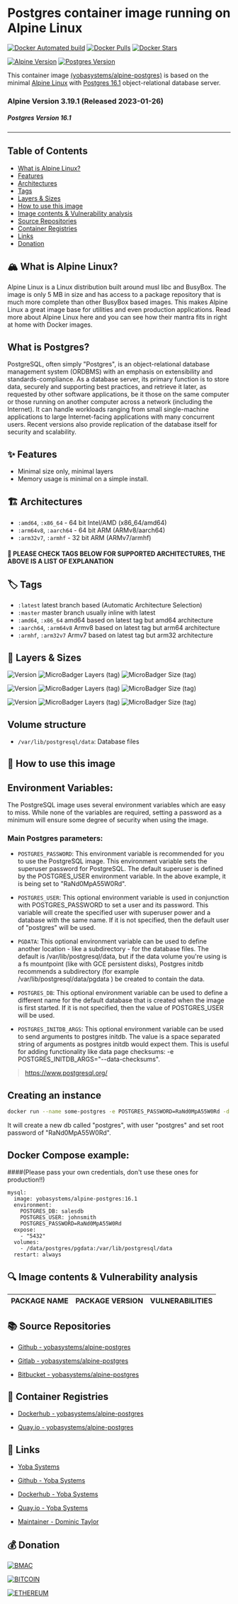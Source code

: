 # Postgres container image running on Alpine Linux

[![Docker Automated build](https://img.shields.io/docker/automated/yobasystems/alpine-postgres.svg?style=for-the-badge&logo=docker)](https://hub.docker.com/r/yobasystems/alpine-postgres/)
[![Docker Pulls](https://img.shields.io/docker/pulls/yobasystems/alpine-postgres.svg?style=for-the-badge&logo=docker)](https://hub.docker.com/r/yobasystems/alpine-postgres/)
[![Docker Stars](https://img.shields.io/docker/stars/yobasystems/alpine-postgres.svg?style=for-the-badge&logo=docker)](https://hub.docker.com/r/yobasystems/alpine-postgres/)

[![Alpine Version](https://img.shields.io/badge/Alpine%20version-v3.19.1-green.svg?style=for-the-badge&logo=alpine-linux)](https://alpinelinux.org/)
[![Postgres Version](https://img.shields.io/badge/Postgres%20version-v16.1-green.svg?style=for-the-badge&logo=postgres)](https://www.postgresql.org/)


This container image [(yobasystems/alpine-postgres)](https://hub.docker.com/r/yobasystems/alpine-postgres/) is based on the minimal [Alpine Linux](http://alpinelinux.org/) with [Postgres 16.1](https://www.postgresql.org/) object-relational database server.

### Alpine Version 3.19.1 (Released 2023-01-26)
##### Postgres Version 16.1

----

## Table of Contents

- [What is Alpine Linux?](#what-is-alpine-linux)
- [Features](#features)
- [Architectures](#architectures)
- [Tags](#tags)
- [Layers & Sizes](#layers--sizes)
- [How to use this image](#how-to-use-this-image)
- [Image contents & Vulnerability analysis](#image-contents--vulnerability-analysis)
- [Source Repositories](#source-repositories)
- [Container Registries](#container-registries)
- [Links](#links)
- [Donation](#donation)


## 🏔️ What is Alpine Linux?
Alpine Linux is a Linux distribution built around musl libc and BusyBox. The image is only 5 MB in size and has access to a package repository that is much more complete than other BusyBox based images. This makes Alpine Linux a great image base for utilities and even production applications. Read more about Alpine Linux here and you can see how their mantra fits in right at home with Docker images.

## What is Postgres?
PostgreSQL, often simply "Postgres", is an object-relational database management system (ORDBMS) with an emphasis on extensibility and standards-compliance. As a database server, its primary function is to store data, securely and supporting best practices, and retrieve it later, as requested by other software applications, be it those on the same computer or those running on another computer across a network (including the Internet). It can handle workloads ranging from small single-machine applications to large Internet-facing applications with many concurrent users. Recent versions also provide replication of the database itself for security and scalability.

## ✨ Features

* Minimal size only, minimal layers
* Memory usage is minimal on a simple install.

## 🏗️ Architectures

* ```:amd64```, ```:x86_64``` - 64 bit Intel/AMD (x86_64/amd64)
* ```:arm64v8```, ```:aarch64``` - 64 bit ARM (ARMv8/aarch64)
* ```:arm32v7```, ```:armhf``` - 32 bit ARM (ARMv7/armhf)

#### 📝 PLEASE CHECK TAGS BELOW FOR SUPPORTED ARCHITECTURES, THE ABOVE IS A LIST OF EXPLANATION

## 🏷️ Tags

* ```:latest``` latest branch based (Automatic Architecture Selection)
* ```:master``` master branch usually inline with latest
* ```:amd64```, ```:x86_64```  amd64 based on latest tag but amd64 architecture
* ```:aarch64```, ```:arm64v8``` Armv8 based on latest tag but arm64 architecture
* ```:armhf```, ```:arm32v7``` Armv7 based on latest tag but arm32 architecture

## 📏 Layers & Sizes

![Version](https://img.shields.io/badge/version-amd64-blue.svg?style=for-the-badge)
![MicroBadger Layers (tag)](https://img.shields.io/docker/layers/yobasystems/alpine-postgres/amd64.svg?style=for-the-badge)
![MicroBadger Size (tag)](https://img.shields.io/docker/image-size/yobasystems/alpine-postgres/amd64.svg?style=for-the-badge)

![Version](https://img.shields.io/badge/version-aarch64-blue.svg?style=for-the-badge)
![MicroBadger Layers (tag)](https://img.shields.io/docker/layers/yobasystems/alpine-postgres/aarch64.svg?style=for-the-badge)
![MicroBadger Size (tag)](https://img.shields.io/docker/image-size/yobasystems/alpine-postgres/aarch64.svg?style=for-the-badge)

![Version](https://img.shields.io/badge/version-armhf-blue.svg?style=for-the-badge)
![MicroBadger Layers (tag)](https://img.shields.io/docker/layers/yobasystems/alpine-postgres/armhf.svg?style=for-the-badge)
![MicroBadger Size (tag)](https://img.shields.io/docker/image-size/yobasystems/alpine-postgres/armhf.svg?style=for-the-badge)

## Volume structure

* `/var/lib/postgresql/data`: Database files

## 🚀 How to use this image
## Environment Variables:

The PostgreSQL image uses several environment variables which are easy to miss. While none of the variables are required, setting a password as a minimum will ensure some degree of security when using the image.

### Main Postgres parameters:

* `POSTGRES_PASSWORD`: This environment variable is recommended for you to use the PostgreSQL image. This environment variable sets the superuser password for PostgreSQL. The default superuser is defined by the POSTGRES_USER environment variable. In the above example, it is being set to "RaNd0MpA55W0Rd".

* `POSTGRES_USER`: This optional environment variable is used in conjunction with POSTGRES_PASSWORD to set a user and its password. This variable will create the specified user with superuser power and a database with the same name. If it is not specified, then the default user of "postgres" will be used.

* `PGDATA`: This optional environment variable can be used to define another location - like a subdirectory - for the database files. The default is /var/lib/postgresql/data, but if the data volume you're using is a fs mountpoint (like with GCE persistent disks), Postgres initdb recommends a subdirectory (for example /var/lib/postgresql/data/pgdata ) be created to contain the data.

* `POSTGRES_DB`: This optional environment variable can be used to define a different name for the default database that is created when the image is first started. If it is not specified, then the value of POSTGRES_USER will be used.

* `POSTGRES_INITDB_ARGS`: This optional environment variable can be used to send arguments to postgres initdb. The value is a space separated string of arguments as postgres initdb would expect them. This is useful for adding functionality like data page checksums: -e POSTGRES_INITDB_ARGS="--data-checksums".

> https://www.postgresql.org/

## Creating an instance

```bash
docker run --name some-postgres -e POSTGRES_PASSWORD=RaNd0MpA55W0Rd -d yobasystems/alpine-postgres
```

It will create a new db called "postgres", with user "postgres" and set root password of "RaNd0MpA55W0Rd".

## Docker Compose example:

####(Please pass your own credentials, don't use these ones for production!!)

```yalm
mysql:
  image: yobasystems/alpine-postgres:16.1
  environment:
    POSTGRES_DB: salesdb
    POSTGRES_USER: johnsmith
    POSTGRES_PASSWORD=RaNd0MpA55W0Rd
  expose:
    - "5432"
  volumes:
    - /data/postgres/pgdata:/var/lib/postgresql/data
  restart: always
```

## 🔍 Image contents & Vulnerability analysis

| PACKAGE NAME          | PACKAGE VERSION | VULNERABILITIES |
|-----------------------|-----------------|-----------------|


## 📚 Source Repositories

* [Github - yobasystems/alpine-postgres](https://github.com/yobasystems/alpine-postgres)

* [Gitlab - yobasystems/alpine-postgres](https://gitlab.com/yobasystems/alpine-postgres)

* [Bitbucket - yobasystems/alpine-postgres](https://bitbucket.org/yobasystems/alpine-postgres/)


## 🐳 Container Registries

* [Dockerhub - yobasystems/alpine-postgres](https://hub.docker.com/r/yobasystems/alpine-postgres/)

* [Quay.io - yobasystems/alpine-postgres](https://quay.io/repository/yobasystems/alpine-postgres)


## 🔗 Links

* [Yoba Systems](https://www.yobasystems.co.uk/)

* [Github - Yoba Systems](https://github.com/yobasystems/)

* [Dockerhub - Yoba Systems](https://hub.docker.com/u/yobasystems/)

* [Quay.io - Yoba Systems](https://quay.io/organization/yobasystems)

* [Maintainer - Dominic Taylor](https://github.com/dominictayloruk)

## 💰 Donation

[![BMAC](https://img.shields.io/badge/BUY%20ME%20A%20COFFEE-£5-blue.svg?style=for-the-badge&logo=buy-me-a-coffee)](https://www.buymeacoffee.com/dominictayloruk?new=1)

[![BITCOIN](https://img.shields.io/badge/BTC-bc1q7hy8qmyvq7rw6slrna7yffcdnj9rcg4e9xjecc-blue.svg?style=for-the-badge&logo=bitcoin)](bitcoin:bc1q7hy8qmyvq7rw6slrna7yffcdnj9rcg4e9xjecc)

[![ETHEREUM](https://img.shields.io/badge/ETH-0xb6bE2e4da3d86b50Bdae1F9B6960c23dd87C532C-blue.svg?style=for-the-badge&logo=ethereum)](ethereum:0xb6bE2e4da3d86b50Bdae1F9B6960c23dd87C532C)

